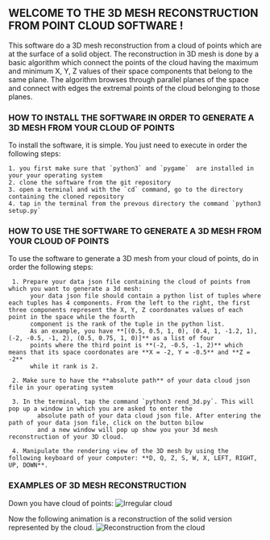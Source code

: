 
## WELCOME TO THE 3D MESH RECONSTRUCTION FROM POINT CLOUD SOFTWARE !

This software do a 3D mesh reconstruction from a cloud of points which are at the surface of a solid object.
The reconstruction in 3D mesh is done by a basic algorithm which connect the points of the cloud having the maximum and 
minimum X, Y, Z values of their space components that belong to the same plane. The algorithm browses through parallel planes
of the space and connect with edges the extremal points of the cloud belonging to those planes.

### HOW TO INSTALL THE SOFTWARE IN ORDER TO GENERATE A 3D MESH FROM YOUR CLOUD OF POINTS

To install the software, it is simple. You just need to execute in order the following steps: 

    1. you first make sure that `python3` and `pygame`  are installed in your your operating system
    2. clone the software from the git repository 
    3. open a terminal and with the `cd` command, go to the directory containing the cloned repository
    4. tap in the terminal from the prevous directory the command `python3 setup.py`
  
### HOW TO USE THE SOFTWARE TO GENERATE A 3D MESH FROM YOUR CLOUD OF POINTS

To use the software  to generate a 3D mesh from your cloud of points, do in order the following steps:

     1. Prepare your data json file containing the cloud of points from which you want to generate a 3d mesh:
          your data json file should contain a python list of tuples where each tuples has 4 components. From the left to the right, the first three components represent the X, Y, Z coordonates values of each point in the space while the fourth 
          component is the rank of the tuple in the python list.
          As an example, you have **[(0.5, 0.5, 1, 0), (0.4, 1, -1.2, 1), (-2, -0.5, -1, 2), (0.5, 0.75, 1, 0)]** as a list of four 
          points where the third point is **(-2, -0.5, -1, 2)** which means that its space coordonates are **X = -2, Y = -0.5** and **Z = -2**
          while it rank is 2.

     2. Make sure to have the **absolute path** of your data cloud json file in your operating system

     3. In the terminal, tap the command `python3 rend_3d.py`. This will pop up a window in which you are asked to enter the
            absolute path of your data cloud json file. After entering the path of your data json file, click on the button bilow
            and a new window will pop up show you your 3d mesh reconstruction of your 3D cloud.
     
     4. Manipulate the rendering view of the 3D mesh by using the following keyboard of your computer: **D, Q, Z, S, W, X, LEFT, RIGHT, UP, DOWN**.
    
### EXAMPLES OF 3D MESH RECONSTRUCTION

Down you have cloud of points:
![Irregular cloud](irregular.gif)

Now the following animation is a reconstruction of the solid version represented by the cloud.
![Reconstruction from the cloud](irr_reconstructed.gif)
